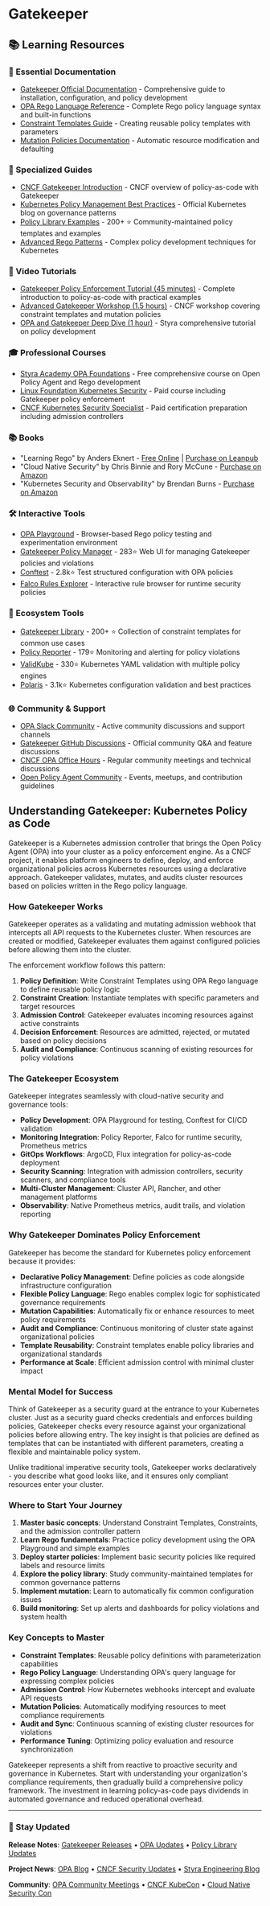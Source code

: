 # Gatekeeper

## 📚 Learning Resources

### 📖 Essential Documentation
- [Gatekeeper Official Documentation](https://open-policy-agent.github.io/gatekeeper/) - Comprehensive guide to installation, configuration, and policy development
- [OPA Rego Language Reference](https://www.openpolicyagent.org/docs/latest/policy-language/) - Complete Rego policy language syntax and built-in functions
- [Constraint Templates Guide](https://open-policy-agent.github.io/gatekeeper/website/docs/constrainttemplates) - Creating reusable policy templates with parameters
- [Mutation Policies Documentation](https://open-policy-agent.github.io/gatekeeper/website/docs/mutation) - Automatic resource modification and defaulting

### 📝 Specialized Guides
- [CNCF Gatekeeper Introduction](https://www.cncf.io/blog/2019/08/06/intro-to-gatekeeper-policy-controller-for-kubernetes/) - CNCF overview of policy-as-code with Gatekeeper
- [Kubernetes Policy Management Best Practices](https://kubernetes.io/blog/2019/08/06/opa-gatekeeper-policy-and-governance-for-kubernetes/) - Official Kubernetes blog on governance patterns
- [Policy Library Examples](https://github.com/open-policy-agent/gatekeeper-library) - 200+ ⭐ Community-maintained policy templates and examples
- [Advanced Rego Patterns](https://www.openpolicyagent.org/docs/latest/kubernetes-primer/) - Complex policy development techniques for Kubernetes

### 🎥 Video Tutorials
- [Gatekeeper Policy Enforcement Tutorial (45 minutes)](https://www.youtube.com/watch?v=Yup1FUc2Qn0) - Complete introduction to policy-as-code with practical examples
- [Advanced Gatekeeper Workshop (1.5 hours)](https://www.youtube.com/watch?v=ZJgaGJm9NJE) - CNCF workshop covering constraint templates and mutation policies
- [OPA and Gatekeeper Deep Dive (1 hour)](https://www.youtube.com/watch?v=v4wJE3I8HYk) - Styra comprehensive tutorial on policy development

### 🎓 Professional Courses
- [Styra Academy OPA Foundations](https://academy.styra.com/) - Free comprehensive course on Open Policy Agent and Rego development
- [Linux Foundation Kubernetes Security](https://www.linuxfoundation.org/training/kubernetes-security-essentials-lfs260/) - Paid course including Gatekeeper policy enforcement
- [CNCF Kubernetes Security Specialist](https://www.cncf.io/certification/cks/) - Paid certification preparation including admission controllers

### 📚 Books
- "Learning Rego" by Anders Eknert - [Free Online](https://www.openpolicyagent.org/docs/latest/policy-language/) | [Purchase on Leanpub](https://leanpub.com/learning-rego)
- "Cloud Native Security" by Chris Binnie and Rory McCune - [Purchase on Amazon](https://www.amazon.com/Cloud-Native-Security-Securing-Applications/dp/1492056707)
- "Kubernetes Security and Observability" by Brendan Burns - [Purchase on Amazon](https://www.amazon.com/Kubernetes-Security-Observability-Holistic-Approach/dp/1098107101)

### 🛠️ Interactive Tools
- [OPA Playground](https://play.openpolicyagent.org/) - Browser-based Rego policy testing and experimentation environment
- [Gatekeeper Policy Manager](https://github.com/sighupio/gatekeeper-policy-manager) - 283⭐ Web UI for managing Gatekeeper policies and violations
- [Conftest](https://github.com/open-policy-agent/conftest) - 2.8k⭐ Test structured configuration with OPA policies
- [Falco Rules Explorer](https://falco.org/docs/rules/) - Interactive rule browser for runtime security policies

### 🚀 Ecosystem Tools
- [Gatekeeper Library](https://github.com/open-policy-agent/gatekeeper-library) - 200+ ⭐ Collection of constraint templates for common use cases
- [Policy Reporter](https://github.com/kyverno/policy-reporter) - 179⭐ Monitoring and alerting for policy violations
- [ValidKube](https://github.com/komodorio/validkube) - 330⭐ Kubernetes YAML validation with multiple policy engines
- [Polaris](https://github.com/FairwindsOps/polaris) - 3.1k⭐ Kubernetes configuration validation and best practices

### 🌐 Community & Support
- [OPA Slack Community](https://slack.openpolicyagent.org/) - Active community discussions and support channels
- [Gatekeeper GitHub Discussions](https://github.com/open-policy-agent/gatekeeper/discussions) - Official community Q&A and feature discussions
- [CNCF OPA Office Hours](https://www.cncf.io/calendar/) - Regular community meetings and technical discussions
- [Open Policy Agent Community](https://www.openpolicyagent.org/community/) - Events, meetups, and contribution guidelines

## Understanding Gatekeeper: Kubernetes Policy as Code

Gatekeeper is a Kubernetes admission controller that brings the Open Policy Agent (OPA) into your cluster as a policy enforcement engine. As a CNCF project, it enables platform engineers to define, deploy, and enforce organizational policies across Kubernetes resources using a declarative approach. Gatekeeper validates, mutates, and audits cluster resources based on policies written in the Rego policy language.

### How Gatekeeper Works

Gatekeeper operates as a validating and mutating admission webhook that intercepts all API requests to the Kubernetes cluster. When resources are created or modified, Gatekeeper evaluates them against configured policies before allowing them into the cluster.

The enforcement workflow follows this pattern:
1. **Policy Definition**: Write Constraint Templates using OPA Rego language to define reusable policy logic
2. **Constraint Creation**: Instantiate templates with specific parameters and target resources
3. **Admission Control**: Gatekeeper evaluates incoming resources against active constraints
4. **Decision Enforcement**: Resources are admitted, rejected, or mutated based on policy decisions
5. **Audit and Compliance**: Continuous scanning of existing resources for policy violations

### The Gatekeeper Ecosystem

Gatekeeper integrates seamlessly with cloud-native security and governance tools:

- **Policy Development**: OPA Playground for testing, Conftest for CI/CD validation
- **Monitoring Integration**: Policy Reporter, Falco for runtime security, Prometheus metrics
- **GitOps Workflows**: ArgoCD, Flux integration for policy-as-code deployment
- **Security Scanning**: Integration with admission controllers, security scanners, and compliance tools
- **Multi-Cluster Management**: Cluster API, Rancher, and other management platforms
- **Observability**: Native Prometheus metrics, audit trails, and violation reporting

### Why Gatekeeper Dominates Policy Enforcement

Gatekeeper has become the standard for Kubernetes policy enforcement because it provides:

- **Declarative Policy Management**: Define policies as code alongside infrastructure configuration
- **Flexible Policy Language**: Rego enables complex logic for sophisticated governance requirements
- **Mutation Capabilities**: Automatically fix or enhance resources to meet policy requirements
- **Audit and Compliance**: Continuous monitoring of cluster state against organizational policies
- **Template Reusability**: Constraint templates enable policy libraries and organizational standards
- **Performance at Scale**: Efficient admission control with minimal cluster impact

### Mental Model for Success

Think of Gatekeeper as a security guard at the entrance to your Kubernetes cluster. Just as a security guard checks credentials and enforces building policies, Gatekeeper checks every resource against your organizational policies before allowing entry. The key insight is that policies are defined as templates that can be instantiated with different parameters, creating a flexible and maintainable policy system.

Unlike traditional imperative security tools, Gatekeeper works declaratively - you describe what good looks like, and it ensures only compliant resources enter your cluster.

### Where to Start Your Journey

1. **Master basic concepts**: Understand Constraint Templates, Constraints, and the admission controller pattern
2. **Learn Rego fundamentals**: Practice policy development using the OPA Playground and simple examples
3. **Deploy starter policies**: Implement basic security policies like required labels and resource limits
4. **Explore the policy library**: Study community-maintained templates for common governance patterns
5. **Implement mutation**: Learn to automatically fix common configuration issues
6. **Build monitoring**: Set up alerts and dashboards for policy violations and system health

### Key Concepts to Master

- **Constraint Templates**: Reusable policy definitions with parameterization capabilities
- **Rego Policy Language**: Understanding OPA's query language for expressing complex policies
- **Admission Control**: How Kubernetes webhooks intercept and evaluate API requests
- **Mutation Policies**: Automatically modifying resources to meet compliance requirements
- **Audit and Sync**: Continuous scanning of existing cluster resources for violations
- **Performance Tuning**: Optimizing policy evaluation and resource synchronization

Gatekeeper represents a shift from reactive to proactive security and governance in Kubernetes. Start with understanding your organization's compliance requirements, then gradually build a comprehensive policy framework. The investment in learning policy-as-code pays dividends in automated governance and reduced operational overhead.

---

### 📡 Stay Updated

**Release Notes**: [Gatekeeper Releases](https://github.com/open-policy-agent/gatekeeper/releases) • [OPA Updates](https://github.com/open-policy-agent/opa/releases) • [Policy Library Updates](https://github.com/open-policy-agent/gatekeeper-library/releases)

**Project News**: [OPA Blog](https://blog.openpolicyagent.org/) • [CNCF Security Updates](https://www.cncf.io/blog/category/security/) • [Styra Engineering Blog](https://blog.styra.com/)

**Community**: [OPA Community Meetings](https://www.openpolicyagent.org/community/) • [CNCF KubeCon](https://www.cncf.io/kubecon-cloudnativecon-events/) • [Cloud Native Security Con](https://events.linuxfoundation.org/cloudnativesecuritycon-north-america/)